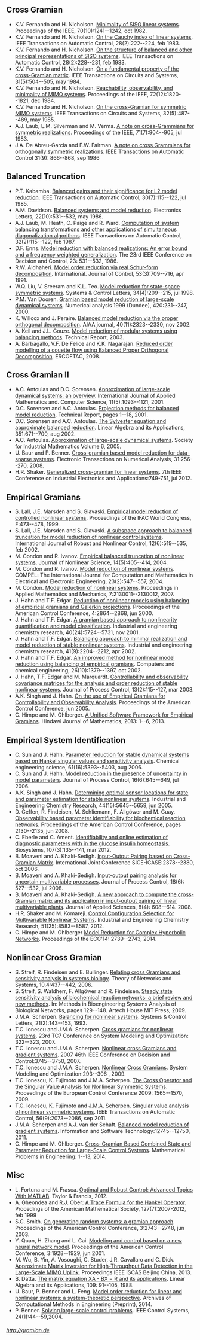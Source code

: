 ## Cross Gramian ##

+ K.V. Fernando and H. Nicholson. [Minimality of SISO linear systems](http://dx.doi.org/10.1109/PROC.1982.12460). Proceedings of the IEEE, 70(10):1241--1242, oct 1982.
+ K.V. Fernando and H. Nicholson. [On the Cauchy index of linear systems](http://dx.doi.org/10.1109/TAC.1983.1103200). IEEE Transactions on Automatic Control, 28(2):222--224, feb 1983.
+ K.V. Fernando and H. Nicholson. [On the structure of balanced and other principal representations of SISO systems](http://dx.doi.org/10.1109/TAC.1983.1103195). IEEE Transactions on Automatic Control, 28(2):228--231, feb 1983.
+ K.V. Fernando and H. Nicholson. [On a fundamental property of the cross-Gramian matrix](http://dx.doi.org/10.1109/TCS.1984.1085524). IEEE Transactions on Circuits and Systems, 31(5):504--505, may 1984.
+ K.V. Fernando and H. Nicholson. [Reachability, observability, and minimality of MIMO systems](http://dx.doi.org/10.1109/PROC.1984.13094). Proceedings of the IEEE, 72(12):1820--1821, dec 1984.
+ K.V. Fernando and H. Nicholson. [On the cross-Gramian for symmetric MIMO systems](http://dx.doi.org/10.1109/TCS.1985.1085737). IEEE Transactions on Circuits and Systems, 32(5):487--489, may 1985.
+ A.J. Laub, L.M. Silverman and M. Verma. [A note on cross-Grammians for symmetric realizations](http://dx.doi.org/10.1109/PROC.1983.12688). Proceedings of the IEEE, 71(7):904--905, jul 1983.
+ J.A. De Abreu-Garcia and F.W. Fairman. [A note on cross Grammians for orthogonally symmetric realizations](http://dx.doi.org/10.1109/TAC.1986.1104421). IEEE Transactions on Automatic Control 31(9): 866--868, sep 1986

## Balanced Truncation ##

+ P.T. Kabamba. [Balanced gains and their significance for L2 model reduction](http://dx.doi.org/10.1109/TAC.1985.1104017). IEEE Transactions on Automatic Control, 30(7):115--122, jul 1985.
+ A.M. Davidson. [Balanced systems and model reduction](http://dx.doi.org/10.1049/el:19860362). Electronics Letters, 22(10):531--532, may 1986.
+ A.J. Laub, M. Heath, C. Paige and R. Ward. [Computation of system balancing transformations and other applications of simultaneous diagonalization algorithms](http://dx.doi.org/10.1109/TAC.1987.1104549). IEEE Transactions on Automatic Control, 32(2):115--122, feb 1987.
+ D.F. Enns. [Model reduction with balanced realizations: An error bound and a frequency weighted generalization](http://dx.doi.org/10.1109/CDC.1984.272286). The 23rd IEEE Conference on Decision and Control, 23: 531--532, 1986.
+ R.W. Aldhaheri. [Model order reduction via real Schur-form decomposition](http://dx.doi.org/10.1080/00207179108953642). International. Journal of Control, 53(3):709--716, apr 1991.
+ W.Q. Liu, V. Sreeram and K.L. Teo. [Model reduction for state-space symmetric systems](http://dx.doi.org/10.1016/S0167-6911(98)00024-3). Systems & Control Letters, 34(4):209--215, jul 1998. 
+ P.M. Van Dooren. [Gramian based model reduction of large-scale dynamical systems](http://citeseerx.ist.psu.edu/viewdoc/download;jsessionid=FADB990DED82A32F6250D51B11FD38B0?doi=10.1.1.29.2500&rep=rep1&type=pdf). Numerical analysis 1999 (Dundee), 420:231--247, 2000.
+ K. Willcox and J. Peraire. [Balanced model reduction via the proper orthogonal decomposition](http://dx.doi.org/10.2514/2.1570). AIAA journal, 40(11):2323--2330, nov 2002.
+ A. Keil and J.L. Gouze. [Model reduction of modular systems using balancing methods](http://campar.in.tum.de/twiki/pub/Main/AndreasKeil/keil2003modelreduction.pdf). Technical Report, 2003.
+ A. Barbagallo, V.F. De Felice and K.K. Nagarajan. [Reduced order modelling of a couette flow using Balanced Proper Orthogonal Decomposition](http://dokumente.unibw.de/pub/bscw.cgi/S50cf6918/d2700941/BarbaDefelNagar.pdf). ERCOFTAC, 2008.

## Cross Gramian II ##

+ A.C. Antoulas and D.C. Sorensen. [Approximation of large-scale dynamical systems: an overview](http://eudml.org/doc/207547). International Journal of Applied Mathematics and. Computer Science, 11(5):1093--1121, 2001.
+ D.C. Sorensen and A.C. Antoulas. [Projection methods for balanced model reduction](http://www.caam.rice.edu/caam/trs/2001/TR01-03.pdf). Technical Report, pages 1--18, 2001.
+ D.C. Sorensen and A.C. Antoulas. [The Sylvester equation and approximate balanced reduction](http://dx.doi.org/10.1016/S0024-3795%2802%2900283-5). Linear Algebra and its Applications, 351:671--700, aug 2002.
+ A.C. Antoulas. [Approximation of large-scale dynamical systems](http://dx.doi.org/10.1137/1.9780898718713). Society for Industrial Mathematics Volume 6, 2005.
+ U. Baur and P. Benner. [Cross-gramian based model reduction for data-sparse systems](http://eudml.org/doc/130548). Electronic Transactions on Numerical Analysis, 31:256--270, 2008.
+ H.R. Shaker. [Generalized cross-gramian for linear systems](http://dx.doi.org/10.1109/ICIEA.2012.6360824). 7th IEEE Conference on Industrial Electronics and Applications:749-751, jul 2012.

## Empirical Gramians ##

+ S. Lall, J.E. Marsden and S. Glavaski. [Empirical model reduction of controlled nonlinear systems](http://authors.library.caltech.edu/20343/2/10.1.1.123.4669.pdf). Proceedings of the IFAC World Congress, F:473--478, 1999.
+ S. Lall, J.E. Marsden and S. Glavaski. [A subspace approach to balanced truncation for model reduction of nonlinear control systems](http://dx.doi.org/10.1002/rnc.657). International Journal of Robust and Nonlinear Control, 12(6):519--535, feb 2002.
+ M. Condon and R. Ivanov. [Empirical balanced truncation of nonlinear systems](http://dx.doi.org/10.1007/s00332-004-0617-5). Journal of Nonlinear Science, 14(5):405--414, 2004.
+ M. Condon and R. Ivanov. [Model reduction of nonlinear systems](http://dx.doi.org/10.1108/03321640410510730). COMPEL: The International Journal for Computation and Mathematics in Electrical and Electronic Engineering, 23(2):547--557, 2004.
+ M. Condon. [Model reduction of nonlinear systems](http://dx.doi.org/10.1002/pamm.200701084). Proceedings in Applied Mathematics and Mechanics, 7:2130011--2130012, 2007.
+ J. Hahn and T.F. Edgar. [Reduction of nonlinear models using balancing of empirical gramians and Galerkin projections](http://dx.doi.org/10.1109/ACC.2000.878734). Proceedings of the American Control Conference, 4:2864--2868, jun 2000.
+ J. Hahn and T.F. Edgar. [A gramian based approach to nonlinearity quantification and model classification](http://dx.doi.org/10.1021/ie010155v). Industrial and engineering chemistry research, 40(24):5724--5731, nov 2001.
+ J. Hahn and T.F. Edgar. [Balancing approach to minimal realization and model reduction of stable nonlinear systems](http://dx.doi.org/10.1021/ie0106175). Industrial and engineering chemistry research, 41(9):2204--2212, apr 2002.
+ J. Hahn and T.F. Edgar. [An improved method for nonlinear model reduction using balancing of empirical gramians](http://dx.doi.org/10.1016/S0098-1354%2802%2900120-5). Computers and chemical engineering, 26(10):1379--1397, oct 2002.
+ J. Hahn, T.F. Edgar and M. Marquardt. [Controllability and observability covariance matrices for the analysis and order reduction of stable nonlinear systems](http://dx.doi.org/10.1016/S0959-1524%2802%2900024-0). Journal of Process Control, 13(2):115--127, mar 2003.
+ A.K. Singh and J. Hahn. [On the use of Empirical Gramians for Controllability and Observability Analysis](http://dx.doi.org/10.1109/ACC.2005.1469922). Proceedings of the American Control Conference, jun 2005.
+ C. Himpe and M. Ohlberger. [A Unified Software Framework for Empirical Gramians](http://dx.doi.org/10.1155/2013/365909). Hindawi Journal of Mathematics, 2013: 1--6, 2013.

## Empirical System Identification ##

+ C. Sun and J. Hahn. [Parameter reduction for stable dynamical systems based on Hankel singular values and sensitivity analysis](http://dx.doi.org/10.1016/j.ces.2006.04.027). Chemical engineering science, 61(16):5393--5403, aug 2006.
+ C. Sun and J. Hahn. [Model reduction in the presence of uncertainty in model parameters](http://dx.doi.org/10.1016/j.jprocont.2005.10.001). Journal of Process Control, 16(6):645--649, jul 2006.
+ A.K. Singh and J. Hahn. [Determining optimal sensor locations for state and parameter estimation for stable nonlinear systems](http://dx.doi.org/10.1021/ie040212v). Industrial and Engineering Chemistry Research, 44(15):5645--5659, jun 2005.
+ D. Geffen, R. Findeisen, M. Schliemann, F. Allg&ouml;wer and M. Guay. [Observability based parameter identifiability for biochemical reaction networks](http://dx.doi.org/10.1109/ACC.2008.4586807). Proceedings of the American Control Conference, pages 2130--2135, jun 2008.
+ C. Eberle and C. Ament. [Identifiability and online estimation of diagnostic parameters with in the glucose insulin homeostasis](http://dx.doi.org/10.1016/j.biosystems.2011.11.003). Biosystems, 107(3):135--141, mar 2012.
+ B. Moaveni and A. Khaki-Sedigh. [Input-Output Pairing based on Cross-Gramian Matrix](http://dx.doi.org/10.1109/SICE.2006.314989). International Joint Conference SICE-ICASE:2378--2380, oct 2006.
+ B. Moaveni and A. Khaki-Sedigh. [Input-output pairing analysis for uncertain multivariable processes](http://dx.doi.org/10.1016/j.jprocont.2007.10.015). Journal of Process Control, 18(6): 527--532, jul 2008.
+ B. Moaveni and A. Khaki-Sedigh. [A new approach to compute the cross-Gramian matrix and its application in input-output pairing of linear multivariable plants](http://dx.doi.org/10.3923/jas.2008.608.614). Journal of Applied Sciences, 8(4): 608--614. 2008.
+ H.R. Shaker and M. Komareji. [Control Configuration Selection for Multivariable Nonlinear Systems](http://dx.doi.org/10.1021/ie301137k). Industrial and Engineering Chemistry Research, 51(25):8583--8587, 2012.
+ C. Himpe and M. Ohlberger [Model Reduction for Complex Hyperbolic Networks](http://dx.doi.org/10.1109/ECC.2014.6862188). Proceedings of the ECC'14: 2739--2743, 2014.

## Nonlinear Cross Gramian ##

+ S. Streif, R. Findeisen and E. Bullinger. [Relating cross Gramians and sensitivity analysis in systems biology](http://eprints.nuim.ie/1768/1/HamiltonGramian.pdf). Theory of Networks and Systems, 10.4:437--442, 2006.
+ S. Streif, S. Waldherr, F. Allg&ouml;wer and R. Findeisen. [Steady state sensitivity analysis of biochemical reaction networks: a brief review and new methods](http://books.google.de/books?id=Haod3KR-tR8C&lpg=PA129&ots=mr5bWYnbVy&dq=%22Steady%20state%20sensitivity%20analysis%20of%20biochemical%20reaction%20networks%3A%20a%20brief%20review%20and%20new%20methods%22&pg=PA129#v=onepage&q&f=false). In: Methods in Bioengineering Systems Analysis of Biological Networks, pages 129--148. Artech House MIT Press, 2009.
+ J.M.A. Scherpen. [Balancing for nonlinear systems](http://dx.doi.org/10.1016/0167-6911%2893%2990117-O). Systems &amp; Control Letters, 21(2):143--153, 1993.
+ T.C. Ionescu and J.M.A. Scherpen. [Cross gramians for nonlinear systems](http://ifip2007.agh.edu.pl/abstracts/48.pdf). 23rd TC7 Conference on System Modeling and Optimization: 322--323, 2007.
+ T.C. Ionescu and J.M.A. Scherpen. [Nonlinear cross Gramians and gradient systems](http://dx.doi.org/10.1109/CDC.2007.4434707). 2007 46th IEEE Conference on Decision and Control:3745--3750, 2007. 
+ T.C. Ionescu and J.M.A. Scherpen. [Nonlinear Cross Gramians](http://dx.doi.org/10.1007/978-3-642-04802-9_16). System Modeling and Optimization:293--306 , 2009.
+ T.C. Ionescu, K. Fujimoto and J.M.A. Scherpen. [The Cross Operator and the Singular Value Analysis for Nonlinear Symmetric Systems](http://itm.eldoc.ub.rug.nl/FILES/root/2009/ProcECCIonescu/2009ProcECCIonescu.pdf). Proceedings of the European Control Conference 2009: 1565--1570, 2009.
+ T.C. Ionescu, K. Fujimoto and J.M.A. Scherpen. [Singular value analysis of nonlinear symmetric systems](http://dx.doi.org/10.1109/TAC.2011.2126630). IEEE Transactions on Automatic Control, 56(9):2073--2086, sep 2011.
+ J.M.A. Scherpen and A.J. van der Schaft. [Balanced model reduction of gradient systems](http://dx.doi.org/10.3182/20110828-6-IT-1002.03550). Information and Software Technology:12745--12750, 2011.
+ C. Himpe and M. Ohlberger. [Cross-Gramian Based Combined State and Parameter Reduction for Large-Scale Control Systems](http://dx.doi.org/10.1155/2014/843869). Mathematical Problems in Engineering: 1--13, 2014.

## Misc ##

+ L. Fortuna and M. Frasca. [Optimal and Robust Control: Advanced Topics With MATLAB](http://books.google.de/books?id=WM3OzyHKlD4C&lpg=PP1&dq=isbn%3A146650191X&pg=PP1#v=onepage&q&f=false). Taylor & Francis, 2012.
+ A. Gheondea and R.J. Ober: [A Trace Formula for the Hankel Operator](http://dx.doi.org/10.1090/S0002-9939-99-04669-9). Procedings of the American Mathematical Society, 127(7):2007-2012, feb 1999
+ S.C. Smith. [On generating random systems: a gramian approach](http://dx.doi.org/10.1109/ACC.2003.1243494). Proceedings of the American Control Conference, 3:2743--2748, jun 2003.
+ Y. Quan, H. Zhang and L. Cai. [Modeling and control based on a new neural network model](http://dx.doi.org/10.1109/ACC.2001.946022). Proceedings of the American Control Conference, 3:1928--1929, jun 2001.
+ M. Wu, B. Yin, A. Vosoughi, C. Studer, J.R. Cavallaro and C. Dick. [Approximate Matrix Inversion for High-Throughput Data Detection in the Large-Scale MIMO Uplink](http://dx.doi.org/10.1109/ISCAS.2013.6572301). Proceedings IEEE ISCAS Beijing China, 2013.
+ B. Datta. [The matrix equation XA - BX = R and its applications](http://dx.doi.org/10.1016/0024-3795%2888%2990200-5). Linear Algebra and its Applications, 109: 91--105, 1988. 
+ U. Baur, P. Benner and L. Feng. [Model order reduction for linear and nonlinear systems: a system-theoretic perspective](http://www2.mpi-magdeburg.mpg.de/preprints/2014/MPIMD14-07.pdf). Archives of Computational Methods in Engineering (Preprint), 2014.
+ P. Benner. [Solving large-scale control problems](http://dx.doi.org/10.1109/MCS.2004.1272745). IEEE Control Systems, 24(1):44--59,2004. 

###### <http://gramian.de> ######
